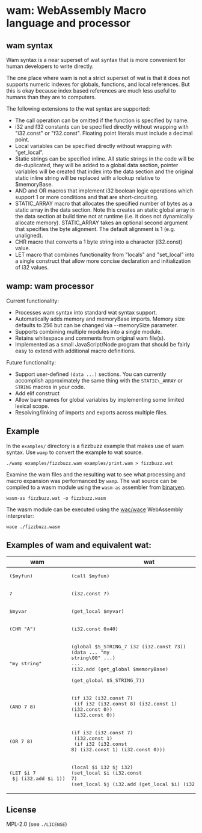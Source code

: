 # wam: WebAssembly Macro language and processor

## wam syntax

Wam syntax is a near superset of wat syntax that is more convenient
for human developers to write directly.

The one place where wam is not a strict superset of wat
is that it does not supports numeric indexes for globals, functions,
and local references. But this is okay because index based references
are much less useful to humans than they are to computers.

The following extensions to the wat syntax are supported:

- The call operation can be omitted if the function is specified by
  name.
- i32 and f32 constants can be specified directly without wrapping
  with "i32.const" or "f32.const". Floating point literals must
  include a decimal point.
- Local variables can be specified directly without wrapping with
  "get\_local".
- Static strings can be specified inline. All static strings in the
  code will be de-duplicated, they will be added to a global data
  section, pointer variables will be created that index into the data
  section and the original static inline string will be replaced with
  a lookup relative to $memoryBase.
- AND and OR macros that implement i32 boolean logic operations which
  support 1 or more conditions and that are short-circuiting.
- STATIC\_ARRAY macro that allocates the specified number of bytes as
  a static array in the data section. Note this creates an static
  global array in the data section at build time not at runtime
  (i.e. it does not dynamically allocate memory). STATIC\_ARRAY
  takes an optional second argument that specifies the byte alignment.
  The default alignment is 1 (e.g. unaligned).
- CHR macro that converts a 1 byte string into a character (i32.const)
  value.
- LET macro that combines functionality from "locals" and
  "set\_local" into a single construct that allow more concise
  declaration and initialization of i32 values.

## wamp: wam processor

Current functionality:

- Processes wam syntax into standard wat syntax support.
- Automatically adds memory and memoryBase imports. Memory size
  defaults to 256 but can be changed via --memorySize parameter.
- Supports combining multiple modules into a single module.
- Retains whitespace and comments from original wam file(s).
- Implemented as a small JavaScript/Node program that should be fairly
  easy to extend with additional macro definitions.

Future functionality:

- Support user-defined `(data ...)` sections. You can currently
  accomplish approximately the same thing with the `STATIC\_ARRAY` or
  `STRING` macros in your code.
- Add elif construct
- Allow bare names for global variables by implementing some limited
  lexical scope.
- Resolving/linking of imports and exports across multiple files.

## Example

In the `examples/` directory is a fizzbuzz example that makes use of
wam syntax. Use `wamp` to convert the example to wat source.

```
./wamp examples/fizzbuzz.wam examples/print.wam > fizzbuzz.wat
```

Examine the wam files and the resulting wat to see what processing
and macro expansion was performanced by `wamp`. The wat source can be
compiled to a wasm module using the `wasm-as` assembler from
[binaryen](https://github.com/WebAssembly/binaryen).

```
wasm-as fizzbuzz.wat -o fizzbuzz.wasm
```

The wasm module can be executed using the
[wac/wace](https://github.com/kanaka/wac) WebAssembly interpreter:

```
wace ./fizzbuzz.wasm
```


## Examples of wam and equivalent wat:

| wam | wat  |
| --- | ---- |
| <pre>($myfun)</pre>    | <pre>(call $myfun)</pre> |
| <pre>7</pre>           | <pre>(i32.const 7)</pre> |
| <pre>$myvar</pre>      | <pre>(get\_local $myvar)</pre> |
| <pre>(CHR "A")</pre>   | <pre>(i32.const 0x40)</pre> |
| <pre>"my string"</pre> | <pre>(global $S_STRING_7  i32 (i32.const 73))<br>(data ... "my string\00" ...)<br>...<br>(i32.add (get\_global $memoryBase)<br>         (get\_global $S\_STRING\_7))</pre> |
| <pre>(AND 7 8)</pre>   | <pre>(if i32 (i32.const 7)<br>  (if i32 (i32.const 8) (i32.const 1) (i32.const 0))<br>  (i32.const 0))</pre> |
| <pre>(OR 7 8)</pre>    | <pre>(if i32 (i32.const 7)<br>  (i32.const 1)<br>  (if i32 (i32.const 8) (i32.const 1) (i32.const 0)))</pre> |
| <pre>(LET $i 7<br>     $j (i32.add $i 1))</pre> | <pre>(local $i i32 $j i32)<br>(set_local $i (i32.const 7)<br>(set_local $j (i32.add (get_local $i) (i32.const 1)))</pre> |


## License

MPL-2.0 (see `./LICENSE`)
